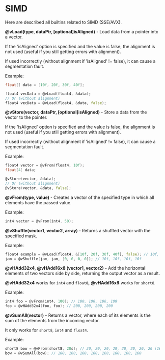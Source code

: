 # SIMD

Here are described all builtins related to SIMD (SSE/AVX).

**@vLoad(type, dataPtr, [optional]isAligned)** - Load data from a pointer into a vector.

If the 'isAligned' option is specified and the value is false, the alignment is not used (useful if you still getting errors with alignment).

If used incorrectly (without alignment if 'isAligned' != false), it can cause a segmentation fault.

Example:

```d
float[] data = [10f, 20f, 30f, 40f];

float4 vecData = @vLoad(float4, &data);
// Or (without alignment)
float4 vecData = @vLoad(float4, &data, false);
```

**@vStore(vector, dataPtr, [optional]isAligned)** - Store a data from the vector to the pointer.

If the 'isAligned' option is specified and the value is false, the alignment is not used (useful if you still getting errors with alignment).

If used incorrectly (without alignment if 'isAligned' != false), it can cause a segmentation fault.

Example:

```d
float4 vector = @vFrom(float4, 10f);
float[4] data;

@vStore(vector, &data);
// Or (without alignment)
@vStore(vector, &data, false);
```

**@vFrom(type, value)** - Creates a vector of the specified type in which all elements have the passed value.

Example:

```d
int4 vector = @vFrom(int4, 50);
```

**@vShuffle(vector1, vector2, array)** - Returns a shuffled vector with the specified mask.

Example:

```d
float4 example = @vLoad(float4, &[10f, 20f, 30f, 40f], false); // 10f, 20f, 30f, 40f
jam = @vShuffle(jam, jam, [0, 0, 0, 0]); // 10f, 10f, 10f, 10f
```

**@vHAdd32x4, @vHAdd16x8 (vector1, vector2)** - Add the horizontal elements of two vectors side by side, returning the output vector as a result.

**@vHAdd32x4** works for `int4` and `float8`, **@vHAdd16x8** works for `short8`.

Example:

```d
int4 foo = @vFrom(int4, 100); // 100, 100, 100, 100
foo = @vHAdd32x4(foo, foo); // 200, 200, 200, 200
```

**@vSumAll(vector)** - Returns a vector, where each of its elements is the sum of the elements from the incoming vector.

It only works for `short8`, `int4` and `float4`.

Example:

```d
short8 bow = @vFrom(short8, 20s); // 20, 20, 20, 20, 20, 20, 20, 20 (160)
bow = @vSumAll(bow); // 160, 160, 160, 160, 160, 160, 160, 160
```